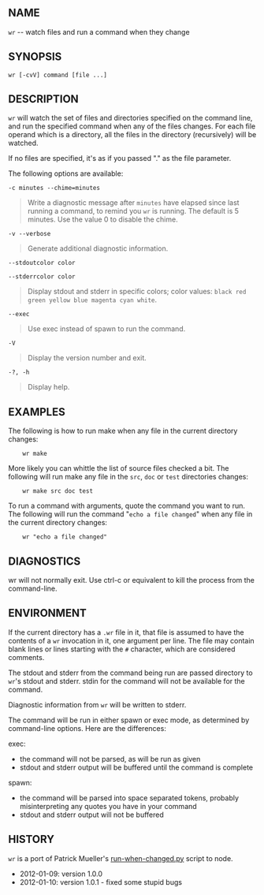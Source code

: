 <!--
# Copyright (c) 2012 Patrick Mueller
#
# Licensed under the Apache License, Version 2.0 (the "License");
# you may not use this file except in compliance with the License.
# You may obtain a copy of the License at
#
#     http://www.apache.org/licenses/LICENSE-2.0
#
# Unless required by applicable law or agreed to in writing, software
# distributed under the License is distributed on an "AS IS" BASIS,
# WITHOUT WARRANTIES OR CONDITIONS OF ANY KIND, either express or implied.
# See the License for the specific language governing permissions and
# limitations under the License.
-->

NAME
----

`wr` -- watch files and run a command when they change

SYNOPSIS
--------

    wr [-cvV] command [file ...]

DESCRIPTION
-----------

`wr` will watch the set of files and directories specified on the
command line, and run the specified command when any of the files
changes.  For each file operand which is a directory, all the files
in the directory (recursively)  will be watched.

If no files are specified, it's as if you passed "." as the file parameter.

The following options are available:

`-c minutes --chime=minutes`

> Write a diagnostic message after `minutes` have elapsed since last running
> a command, to remind you `wr` is running.  The default is 5 minutes.
> Use the value 0 to disable the chime.

`-v --verbose`

> Generate additional diagnostic information.

`--stdoutcolor color`

`--stderrcolor color`

> Display stdout and stderr in specific colors; color values:
> `black red green yellow blue magenta cyan white`.

`--exec`

> Use exec instead of spawn to run the command.

`-V`

> Display the version number and exit.

`-?, -h`

> Display help.

EXAMPLES
--------

The following is how to run make when any file in the current directory
changes:

        wr make

More likely you can whittle the list of source files checked a bit.  The
following will run make any file in the `src`, `doc` or `test` directories
changes:

        wr make src doc test

To run a command with arguments, quote the command you want to run.  The
following will run the command "`echo a file changed`" when any file in the
current directory changes:

        wr "echo a file changed"

DIAGNOSTICS
-----------

wr will not normally exit.   Use ctrl-c or equivalent to kill the process
from the command-line.

ENVIRONMENT
-----------

If the current directory has a `.wr` file in it, that file is assumed
to have the contents of a `wr` invocation in it, one argument per line.
The file may contain blank lines or lines starting with the `#` character,
which are considered comments.

The stdout and stderr from the command being run are passed directory to
`wr`'s stdout and stderr.  stdin for the command will not be available
for the command.

Diagnostic information from `wr` will be written to stderr.

The command will be run in either spawn or exec mode, as determined by
command-line options.  Here are the differences:

exec:

* the command will not be parsed, as will be run as given
* stdout and stderr output will be buffered until the command is complete

spawn:

* the command will be parsed into space separated tokens, probably
misinterpreting any quotes you have in your command
* stdout and stderr output will not be buffered

HISTORY
-------

`wr` is a port of Patrick Mueller's [run-when-changed.py](https://gist.github.com/240922)
script to node.

* 2012-01-09: version 1.0.0
* 2012-01-10: version 1.0.1 - fixed some stupid bugs
